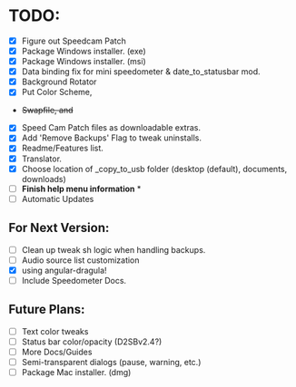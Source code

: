 # TODO:

 - [x] Figure out Speedcam Patch
 - [x] Package Windows installer. (exe)
 - [x] Package Windows installer. (msi)
 - [x] Data binding fix for mini speedometer & date_to_statusbar mod.
 - [x] Background Rotator
 - [x] Put Color Scheme,
 - ~~Swapfile, and~~
 - [x] Speed Cam Patch files as downloadable extras.
 - [x] Add 'Remove Backups' Flag to tweak uninstalls.
 - [x] Readme/Features list.
 - [x] Translator.
 - [x] Choose location of \_copy_to_usb folder (desktop (default), documents, downloads)
 - [ ] **Finish help menu information** *
 - [ ] Automatic Updates

 ## For Next Version:
 - [ ] Clean up tweak sh logic when handling backups.
 - [ ] Audio source list customization
  - [x] using angular-dragula!
 - [ ] Include Speedometer Docs.

 ## Future Plans:
 - [ ] Text color tweaks
 - [ ] Status bar color/opacity (D2SBv2.4?)
 - [ ] More Docs/Guides
 - [ ] Semi-transparent dialogs (pause, warning, etc.)
 - [ ] Package Mac installer. (dmg)
